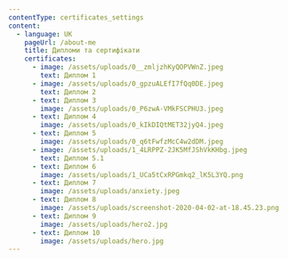 ```yaml
---
contentType: certificates_settings
content:
  - language: UK
    pageUrl: /about-me
    title: Дипломи та сертифікати
    certificates:
      - image: /assets/uploads/0__zmljzhKyQOPVWnZ.jpeg
        text: Диплом 1
      - image: /assets/uploads/0_gpzuALEfI7fQq0DE.jpeg
        text: Диплом 2
      - text: Диплом 3
        image: /assets/uploads/0_P6zwA-VMkFSCPHU3.jpeg
      - text: Диплом 4
        image: /assets/uploads/0_kIkDIQtMET32jyQ4.jpeg
      - text: Диплом 5
        image: /assets/uploads/0_q6tFwfzMcC4w2dDM.jpeg
      - image: /assets/uploads/1_4LRPPZ-2JK5MfJShVkKHbg.jpeg
        text: Диплом 5.1
      - text: Диплом 6
        image: /assets/uploads/1_UCa5tCxRPGmkq2_lK5L3YQ.png
      - text: Диплом 7
        image: /assets/uploads/anxiety.jpeg
      - text: Диплом 8
        image: /assets/uploads/screenshot-2020-04-02-at-18.45.23.png
      - text: Диплом 9
        image: /assets/uploads/hero2.jpg
      - text: Диплом 10
        image: /assets/uploads/hero.jpg
---
```

